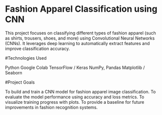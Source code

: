 # Fashion Apparel Classification using CNN

This project focuses on classifying different types of fashion apparel (such as shirts, trousers, shoes, and more) using Convolutional Neural Networks (CNNs). It leverages deep learning to automatically extract features and improve classification accuracy.

#Technologies Used

Python 
Google Colab
TensorFlow / Keras
NumPy, Pandas
Matplotlib / Seaborn

#Project Goals

To build and train a CNN model for fashion apparel image classification.
To evaluate the model performance using accuracy and loss metrics.
To visualize training progress with plots.
To provide a baseline for future improvements in fashion recognition systems.
